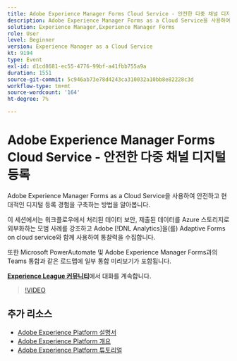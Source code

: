 ```yaml
---
title: Adobe Experience Manager Forms Cloud Service - 안전한 다중 채널 디지털 등록
description: Adobe Experience Manager Forms as a Cloud Service을 사용하여 안전하고 현대적인 디지털 등록 경험을 구축하는 방법을 알아봅니다. 이 세션에서는 워크플로우에서 처리된 데이터 보안, 제출된 데이터를 Azure 스토리지로 외부화하는 모범 사례를 강조하고 Adobe [!DNL Analytics] 을(를) 사용하는 Adaptive Forms on cloud service를 통해 통찰력을 수집합니다.
solution: Experience Manager,Experience Manager Forms
role: User
level: Beginner
version: Experience Manager as a Cloud Service
kt: 9194
type: Event
exl-id: d1cd8681-ec55-4776-99bf-a41fbb755a9a
duration: 1551
source-git-commit: 5c946ab73e78d4243ca310032a10bb8e82228c3d
workflow-type: tm+mt
source-wordcount: '164'
ht-degree: 7%

---
```


# Adobe Experience Manager Forms Cloud Service - 안전한 다중 채널 디지털 등록

Adobe Experience Manager Forms as a Cloud Service을 사용하여 안전하고 현대적인 디지털 등록 경험을 구축하는 방법을 알아봅니다.

이 세션에서는 워크플로우에서 처리된 데이터 보안, 제출된 데이터를 Azure 스토리지로 외부화하는 모범 사례를 강조하고 Adobe [!DNL Analytics]을(를) Adaptive Forms on cloud service와 함께 사용하여 통찰력을 수집합니다.

또한 Microsoft PowerAutomate 및 Adobe Experience Manager Forms과의 Teams 통합과 같은 로드맵에 일부 통합 미리보기가 포함됩니다.

**[Experience League 커뮤니티](https://adobe.ly/3CQjKgg)**&#x200B;에서 대화를 계속합니다.

>[!VIDEO](https://video.tv.adobe.com/v/337887/?quality=12&learn=on&hidetitle=true)

## 추가 리소스

- [Adobe Experience Platform 설명서](https://experienceleague.adobe.com/docs/experience-platform.html?lang=ko)
- [Adobe Experience Platform 개요](https://experienceleague.adobe.com/docs/experience-platform/landing/home.html?lang=ko)
- [Adobe Experience Platform 튜토리얼](https://experienceleague.adobe.com/docs/platform-learn/tutorials/overview.html?lang=ko)
